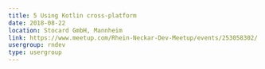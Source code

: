 ```yaml
---
title: 5 Using Kotlin cross-platform
date: 2018-08-22
location: Stocard GmbH, Mannheim
link: https://www.meetup.com/Rhein-Neckar-Dev-Meetup/events/253058302/
usergroup: rndev
type: usergroup
---
```

